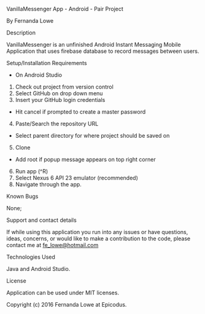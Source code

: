
VanillaMessenger App - Android - Pair Project

By Fernanda Lowe


Description

VanillaMessenger is an unfinished Android Instant Messaging Mobile Application that uses firebase database to record messages between users.

Setup/Installation Requirements

* On Android Studio
1. Check out project from version control
2. Select GitHub on drop down menu
3. Insert your GitHub login credentials
* Hit cancel if prompted to create a master password
4. Paste/Search the repository URL
* Select parent directory for where project should be saved on
5. Clone
* Add root if popup message appears on top right corner
6. Run app (^R)
7. Select Nexus 6 API 23 emulator (recommended)
8. Navigate through the app.


Known Bugs

None;


Support and contact details

If while using this application you run into any issues or have questions, ideas, concerns, or would like to make a contribution to the code, please contact me at fe_lowe@hotmail.com


Technologies Used

Java and Android Studio.


License

Application can be used under MIT licenses.



Copyright (c) 2016 Fernanda Lowe at Epicodus.
